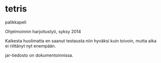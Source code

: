 

tetris
======

palikkapeli

Ohjelmoinnin harjoitustyö, syksy 2014 

Kaikesta huolimatta en saanut testausta niin hyväksi kuin toivoin, 
mutta aika ei riittänyt nyt enempään.

jar-tiedosto on dokumentoinnissa.
